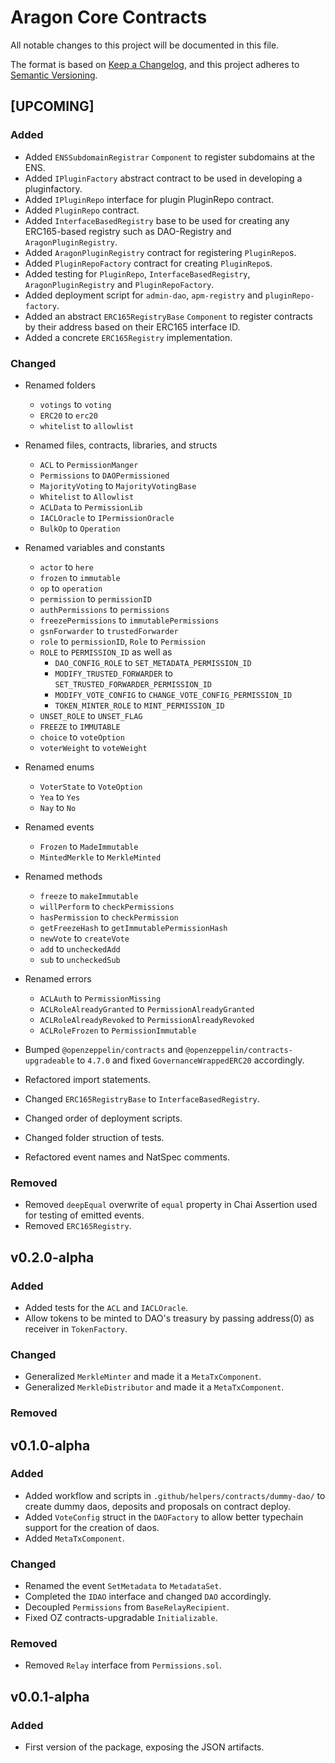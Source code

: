 # Aragon Core Contracts

All notable changes to this project will be documented in this file.

The format is based on [Keep a Changelog](https://keepachangelog.com/en/1.0.0/),
and this project adheres to [Semantic Versioning](https://semver.org/spec/v2.0.0.html).


## [UPCOMING]

### Added
- Added `ENSSubdomainRegistrar` `Component` to register subdomains at the ENS.
- Added `IPluginFactory` abstract contract to be used in developing a pluginfactory.
- Added `IPluginRepo` interface for plugin PluginRepo contract.
- Added `PluginRepo` contract.
- Added `InterfaceBasedRegistry` base to be used for creating any ERC165-based registry such as DAO-Registry and `AragonPluginRegistry`.
- Added `AragonPluginRegistry` contract for registering `PluginRepo`s.
- Added `PluginRepoFactory` contract for creating `PluginRepo`s.
- Added testing for `PluginRepo`, `InterfaceBasedRegistry`, `AragonPluginRegistry` and `PluginRepoFactory`.
- Added deployment script for `admin-dao`, `apm-registry` and `pluginRepo-factory`.
- Added an abstract `ERC165RegistryBase` `Component` to register contracts by their address based on their ERC165 interface ID.
- Added a concrete `ERC165Registry` implementation.

### Changed
- Renamed folders
  - `votings` to `voting`
  - `ERC20` to `erc20`
  - `whitelist` to `allowlist`
- Renamed files, contracts, libraries, and structs
  - `ACL` to `PermissionManger`
  - `Permissions` to `DAOPermissioned`
  - `MajorityVoting` to `MajorityVotingBase`
  - `Whitelist` to `Allowlist`
  - `ACLData` to `PermissionLib`
  - `IACLOracle` to `IPermissionOracle`
  - `BulkOp` to `Operation`

- Renamed variables and constants
  - `actor` to `here`
  - `frozen` to `immutable`
  - `op` to `operation`
  - `permission` to `permissionID`
  - `authPermissions` to `permissions`
  - `freezePermissions` to `immutablePermissions`
  - `gsnForwarder` to `trustedForwarder`
  - `role` to `permissionID`, `Role` to `Permission`
  - `ROLE` to `PERMISSION_ID` as well as
    - `DAO_CONFIG_ROLE` to `SET_METADATA_PERMISSION_ID`
    - `MODIFY_TRUSTED_FORWARDER` to `SET_TRUSTED_FORWARDER_PERMISSION_ID`
    - `MODIFY_VOTE_CONFIG` to `CHANGE_VOTE_CONFIG_PERMISSION_ID`
    - `TOKEN_MINTER_ROLE` to `MINT_PERMISSION_ID`
  - `UNSET_ROLE` to `UNSET_FLAG`
  - `FREEZE` to `IMMUTABLE`
  - `choice` to `voteOption`
  - `voterWeight` to `voteWeight`
- Renamed enums
  - `VoterState` to `VoteOption`
  - `Yea` to `Yes`
  - `Nay` to `No`
- Renamed events
  - `Frozen` to `MadeImmutable`
  - `MintedMerkle` to `MerkleMinted`
- Renamed methods
  - `freeze` to `makeImmutable`
  - `willPerform` to `checkPermissions`
  - `hasPermission` to `checkPermission`
  - `getFreezeHash` to `getImmutablePermissionHash`
  - `newVote` to `createVote`
  - `add` to `uncheckedAdd`
  - `sub` to `uncheckedSub`
- Renamed errors
  - `ACLAuth` to `PermissionMissing`
  - `ACLRoleAlreadyGranted` to `PermissionAlreadyGranted`
  - `ACLRoleAlreadyRevoked` to `PermissionAlreadyRevoked`
  - `ACLRoleFrozen` to `PermissionImmutable`
- Bumped `@openzeppelin/contracts` and `@openzeppelin/contracts-upgradeable` to `4.7.0` and fixed `GovernanceWrappedERC20` accordingly.
- Refactored import statements.
- Changed `ERC165RegistryBase` to `InterfaceBasedRegistry`.
- Changed order of deployment scripts.
- Changed folder struction of tests.
- Refactored event names and NatSpec comments.

### Removed

- Removed `deepEqual` overwrite of `equal` property in Chai Assertion used for testing of emitted events.
- Removed `ERC165Registry`.

## v0.2.0-alpha

### Added

- Added tests for the `ACL` and `IACLOracle`.
- Allow tokens to be minted to DAO's treasury by passing address(0) as receiver in `TokenFactory`.

### Changed

- Generalized `MerkleMinter` and made it a `MetaTxComponent`.
- Generalized `MerkleDistributor` and made it a `MetaTxComponent`.

### Removed

## v0.1.0-alpha

### Added

- Added workflow and scripts in `.github/helpers/contracts/dummy-dao/` to create dummy daos, deposits and proposals on contract deploy.
- Added `VoteConfig` struct in the `DAOFactory` to allow better typechain support for the creation of daos.
- Added `MetaTxComponent`.

### Changed

- Renamed the event `SetMetadata` to `MetadataSet`.
- Completed the `IDAO` interface and changed `DAO` accordingly.
- Decoupled `Permissions` from `BaseRelayRecipient`.
- Fixed OZ contracts-upgradable `Initializable`.

### Removed

- Removed `Relay` interface from `Permissions.sol`.

## v0.0.1-alpha

### Added

- First version of the package, exposing the JSON artifacts.

